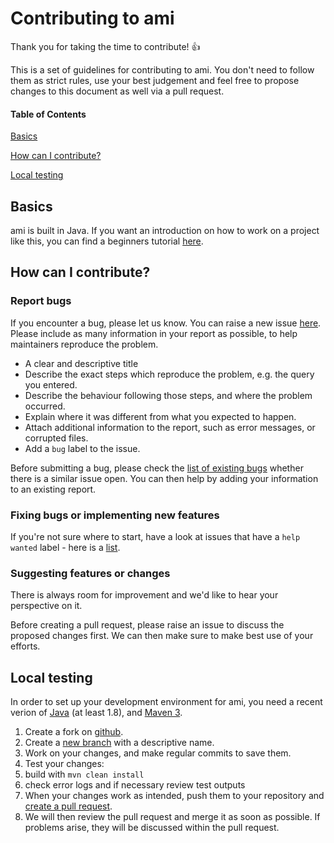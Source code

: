# Contributing to ami

Thank you for taking the time to contribute! :+1:

This is a set of guidelines for contributing to ami. You don't need to follow them as strict rules, use your best judgement and feel free to propose changes to this document as well via a pull request.

#### Table of Contents

[Basics](#basics)

[How can I contribute?](#how-can-i-contribute)

[Local testing](#local-testing)

## Basics

ami is built in Java. If you want an introduction on how to work on a project like this, you can find a beginners tutorial [here](https://www.codecademy.com/learn/learn-java).

## How can I contribute?

### Report bugs

If you encounter a bug, please let us know. You can raise a new issue [here](https://github.com/ContentMine/norma/issues). Please include as many information in your report as possible, to help maintainers reproduce the problem.

* A clear and descriptive title
* Describe the exact steps which reproduce the problem, e.g. the query you entered.
* Describe the behaviour following those steps, and where the problem occurred.
* Explain where it was different from what you expected to happen.
* Attach additional information to the report, such as error messages, or corrupted files.
* Add a `bug` label to the issue.

Before submitting a bug, please check the [list of existing bugs](https://github.com/ContentMine/norma/issues?q=is%3Aissue+is%3Aopen+label%3Abug) whether there is a similar issue open. You can then help by adding your information to an existing report.

### Fixing bugs or implementing new features

If you're not sure where to start, have a look at issues that have a `help wanted` label - here is a [list](https://github.com/ContentMine/norma/issues?q=is%3Aissue+is%3Aopen+label%3A%22help+wanted%22).

### Suggesting features or changes

There is always room for improvement and we'd like to hear your perspective on it.

Before creating a pull request, please raise an issue to discuss the proposed changes first. We can then make sure to make best use of your efforts.

## Local testing

In order to set up your development environment for ami, you need a recent verion of [Java](https://www.java.com/) (at least 1.8), and [Maven 3](https://maven.apache.org/download.cgi).

1. Create a fork on [github](https://help.github.com/articles/fork-a-repo/).
1. Create a [new branch](https://www.atlassian.com/git/tutorials/using-branches/git-checkout) with a descriptive name.
1. Work on your changes, and make regular commits to save them.
1. Test your changes:
  1. build with `mvn clean install`
  1. check error logs and if necessary review test outputs
1. When your changes work as intended, push them to your repository and [create a pull request](https://www.atlassian.com/git/tutorials/making-a-pull-request).
1. We will then review the pull request and merge it as soon as possible. If problems arise, they will be discussed within the pull request.
